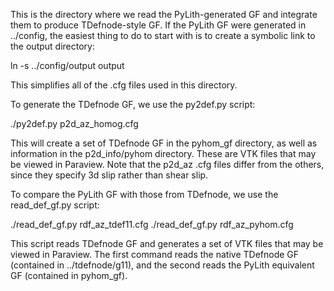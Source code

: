 This is the directory where we read the PyLith-generated GF and integrate them
to produce TDefnode-style GF. If the PyLith GF were generated in ../config,
the easiest thing to do to start with is to create a symbolic link to the
output directory:

ln -s ../config/output output

This simplifies all of the .cfg files used in this directory.

To generate the TDefnode GF, we use the py2def.py script:

./py2def.py p2d_az_homog.cfg

This will create a set of TDefnode GF in the pyhom_gf directory, as well
as information in the p2d_info/pyhom directory. These are VTK files that
may be viewed in Paraview. Note that the p2d_az .cfg files differ from
the others, since they specify 3d slip rather than shear slip.

To compare the PyLith GF with those from TDefnode, we use the read_def_gf.py
script:

./read_def_gf.py rdf_az_tdef11.cfg
./read_def_gf.py rdf_az_pyhom.cfg

This script reads TDefnode GF and generates a set of VTK files that may be
viewed in Paraview. The first command reads the native TDefnode GF (contained
in ../tdefnode/g11), and the second reads the PyLith equivalent GF (contained
in pyhom_gf).
